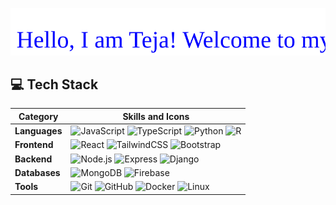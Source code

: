 ![Moving Text](https://github.com/Tejadovala/Tejadovala/raw/main/moving-text.svg)




## 💻 Tech Stack  

| Category | Skills and Icons |
|---|---|
| **Languages** | ![JavaScript](https://img.shields.io/badge/JavaScript-000?logo=javascript&logoColor=F7DF1E&style=for-the-badge) ![TypeScript](https://img.shields.io/badge/TypeScript-000?logo=typescript&logoColor=3178C6&style=for-the-badge) ![Python](https://img.shields.io/badge/Python-000?logo=python&logoColor=3776AB&style=for-the-badge) ![R](https://img.shields.io/badge/R-000?logo=r&logoColor=276DC3&style=for-the-badge) |
| **Frontend** | ![React](https://img.shields.io/badge/React-000?logo=react&logoColor=61DAFB&style=for-the-badge) ![TailwindCSS](https://img.shields.io/badge/TailwindCSS-000?logo=tailwindcss&logoColor=38B2AC&style=for-the-badge) ![Bootstrap](https://img.shields.io/badge/Bootstrap-000?logo=bootstrap&logoColor=7952B3&style=for-the-badge) |
| **Backend** | ![Node.js](https://img.shields.io/badge/Node.js-000?logo=node.js&logoColor=339933&style=for-the-badge) ![Express](https://img.shields.io/badge/Express-000?logo=express&logoColor=fff&style=for-the-badge) ![Django](https://img.shields.io/badge/Django-000?logo=django&logoColor=0C4B33&style=for-the-badge) |
| **Databases** | ![MongoDB](https://img.shields.io/badge/MongoDB-000?logo=mongodb&logoColor=47A248&style=for-the-badge) ![Firebase](https://img.shields.io/badge/Firebase-000?logo=firebase&logoColor=FFCA28&style=for-the-badge) |
| **Tools** | ![Git](https://img.shields.io/badge/Git-000?logo=git&logoColor=F05032&style=for-the-badge) ![GitHub](https://img.shields.io/badge/GitHub-000?logo=github&logoColor=fff&style=for-the-badge) ![Docker](https://img.shields.io/badge/Docker-000?logo=docker&logoColor=2496ED&style=for-the-badge) ![Linux](https://img.shields.io/badge/Linux-000?logo=linux&logoColor=FCC624&style=for-the-badge) |
